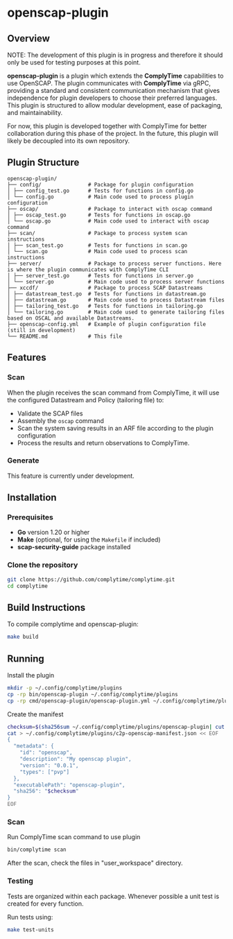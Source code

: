 # openscap-plugin

## Overview

NOTE: The development of this plugin is in progress and therefore it should only be used for testing purposes at this point.

**openscap-plugin** is a plugin which extends the **ComplyTime** capabilities to use OpenSCAP. The plugin communicates with **ComplyTime** via gRPC, providing a standard and consistent communication mechanism that gives independence for plugin developers to choose their preferred languages. This plugin is structured to allow modular development, ease of packaging, and maintainability.

For now, this plugin is developed together with ComplyTime for better collaboration during this phase of the project. In the future, this plugin will likely be decoupled into its own repository.

## Plugin Structure

```
openscap-plugin/
├── config/               # Package for plugin configuration
│ ├── config_test.go      # Tests for functions in config.go
│ └── config.go           # Main code used to process plugin configuration
├── oscap/                # Package to interact with oscap command
│ ├── oscap_test.go       # Tests for functions in oscap.go
│ └── oscap.go            # Main code used to interact with oscap command
├── scan/                 # Package to process system scan instructions
│ ├── scan_test.go        # Tests for functions in scan.go
│ └── scan.go             # Main code used to process scan instructions
├── server/               # Package to process server functions. Here is where the plugin communicates with ComplyTime CLI
│ ├── server_test.go      # Tests for functions in server.go
│ └── server.go           # Main code used to process server functions
├── xccdf/                # Package to process SCAP Datastreams
│ ├── datastream_test.go  # Tests for functions in datastream.go
│ ├── datastream.go       # Main code used to process Datastream files
│ ├── tailoring_test.go   # Tests for functions in tailoring.go
│ └── tailoring.go        # Main code used to generate tailoring files based on OSCAL and available Datastreams.
├── openscap-config.yml   # Example of plugin configuration file (still in development)
└── README.md             # This file
```

## Features
### Scan
When the plugin receives the scan command from ComplyTime, it will use the configured Datastream and Policy (tailoring file) to:
* Validate the SCAP files
* Assembly the `oscap` command
* Scan the system saving results in an ARF file according to the plugin configuration
* Process the results and return observations to ComplyTime.

### Generate
This feature is currently under development.

## Installation

### Prerequisites

- **Go** version 1.20 or higher
- **Make** (optional, for using the `Makefile` if included)
- **scap-security-guide** package installed

### Clone the repository

```bash
git clone https://github.com/complytime/complytime.git
cd complytime
```

## Build Instructions
To compile complytime and openscap-plugin:

```bash
make build
```

## Running
Install the plugin
```bash
mkdir -p ~/.config/complytime/plugins
cp -rp bin/openscap-plugin ~/.config/complytime/plugins
cp -rp cmd/openscap-plugin/openscap-plugin.yml ~/.config/complytime/plugins
```

Create the manifest
```bash
checksum=$(sha256sum ~/.config/complytime/plugins/openscap-plugin| cut -d ' ' -f 1 )
cat > ~/.config/complytime/plugins/c2p-openscap-manifest.json << EOF
{
  "metadata": {
    "id": "openscap",
    "description": "My openscap plugin",
    "version": "0.0.1",
    "types": ["pvp"]
  },
  "executablePath": "openscap-plugin",
  "sha256": "$checksum"
}
EOF
```

### Scan
Run ComplyTime scan command to use plugin
```bash
bin/complytime scan
```

After the scan, check the files in "user_workspace" directory.

### Testing
Tests are organized within each package. Whenever possible a unit test is created for every function.

Run tests using:

```bash
make test-units
```
